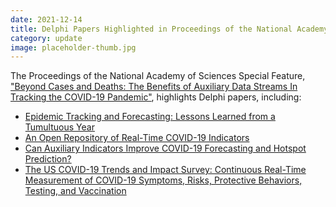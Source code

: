 ```yaml
---
date: 2021-12-14
title: Delphi Papers Highlighted in Proceedings of the National Academy of Sciences Special Feature
category: update
image: placeholder-thumb.jpg
---
```


The Proceedings of the National Academy of Sciences Special Feature, ["Beyond Cases and Deaths: The Benefits of Auxiliary Data Streams In Tracking the COVID-19 Pandemic"](https://www.pnas.org/content/118/51#BeyondCasesandDeathsTheBenefitsofAuxiliaryDataStreamsInTrackingtheCOVID-19Pandemic), highlights Delphi papers, including:

 - [Epidemic Tracking and Forecasting: Lessons Learned from a Tumultuous Year](https://www.pnas.org/content/118/51/e2111456118)
 - [An Open Repository of Real-Time COVID-19 Indicators](https://doi.org/10.1073/pnas.2111452118)
 - [Can Auxiliary Indicators Improve COVID-19 Forecasting and Hotspot Prediction?](https://www.pnas.org/content/118/51/e2111453118)
 - [The US COVID-19 Trends and Impact Survey: Continuous Real-Time Measurement of COVID-19 Symptoms, Risks, Protective Behaviors, Testing, and Vaccination](https://www.pnas.org/content/118/51/e2111454118)
